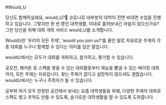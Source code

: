 #Would_U

당신도 함께하실래요, would_U?🤝
코로나로 대부분의 대학이 전면 비대면 수업을 진행하고 있습니다.
그렇지만 한 번 뿐인 대학생활, 이대로 흘려보내긴 아쉽지 않으신가요?
그런 당신을 위해 대회 개최 서비스 would_U를 소개합니다.

WouldU란 ‘우리의 모든 주제’, ‘would you join us?’를 줄인 말로 
자유로운 주제의 각종 대회를 누구나 함께할 수 있다는 의미를 담은 말입니다.

wouldU에서는 모두가 대회를 개최하고, 참가하고, 평가할 수 있습니다.

공모전, 해커톤 등 스펙을 쌓을 수 있는 대외활동부터 재능을 뽐낼 수 있는 베이킹 대회까지, 모든 주제는 자유입니다. 찾는 주제가 없다고 실망하지 않으셔도 괜찮습니다. wouldU에서는 누구나 주최자가 될 수 있습니다.

공부와 여가 모두 한정된 공간에서 보내는 요즘 대학생들을 위해, 다양한 주제의 대회로 스펙도 쌓고 추억도 만들 수 있도록, 슬기로운 대학생활을 할 수 있도록 도와줍니다.

